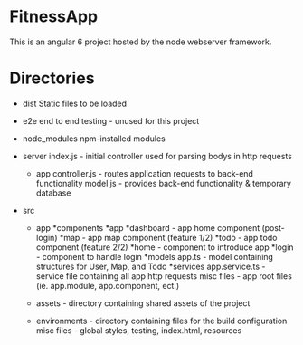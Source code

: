 # FitnessApp

This is an angular 6 project hosted by the node webserver framework. 

# Directories

* dist
    Static files to be loaded

* e2e
    end to end testing - unused for this project

* node_modules
    npm-installed modules

* server
    index.js - initial controller used for parsing bodys in http requests
    * app
        controller.js - routes application requests to back-end functionality
        model.js - provides back-end functionality & temporary database


* src
    * app
        *components
            *app
                *dashboard - app home component (post-login)
                *map - app map component (feature 1/2)
                *todo - app todo component (feature 2/2)
            *home - component to introduce app
            *login - component to handle login
        *models
            app.ts - model containing structures for User, Map, and Todo
        *services
            app.service.ts - service file containing all app http requests
        misc files - app root files (ie. app.module, app.component, ect.)
        
    * assets - directory containing shared assets of the project
    * environments - directory containing files for the build configuration
    misc files - global styles, testing, index.html, resources 